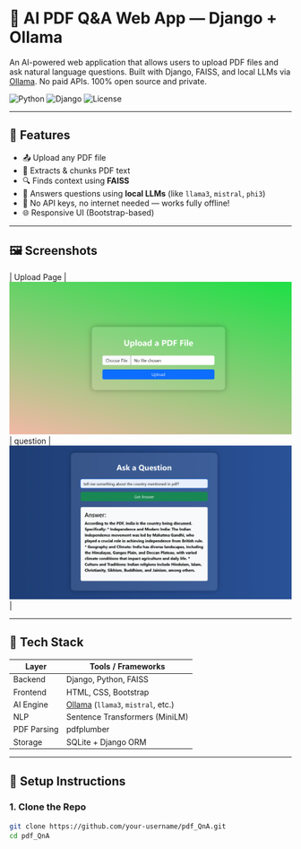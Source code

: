 # 📄 AI PDF Q&A Web App — Django + Ollama

An AI-powered web application that allows users to upload PDF files and ask natural language questions. Built with Django, FAISS, and local LLMs via [Ollama](https://ollama.com). No paid APIs. 100% open source and private.

![Python](https://img.shields.io/badge/Python-3.10%2B-blue?logo=python)
![Django](https://img.shields.io/badge/Django-5.x-success?logo=django)
![License](https://img.shields.io/badge/license-MIT-lightgrey)

---

## 🚀 Features

- 📤 Upload any PDF file
- 🧠 Extracts & chunks PDF text
- 🔍 Finds context using **FAISS**
- 🤖 Answers questions using **local LLMs** (like `llama3`, `mistral`, `phi3`)
- 🧪 No API keys, no internet needed — works fully offline!
- 🌐 Responsive UI (Bootstrap-based)

---

## 🖼️ Screenshots



| Upload Page 
| ![upload](https://github.com/Varungsin35/PDF-QnA/blob/master/upload.png?raw=true) 
| question 
| ![ask](https://github.com/Varungsin35/PDF-QnA/blob/master/ask.png?raw=true) |

---

## 🧰 Tech Stack

| Layer       | Tools / Frameworks                         |
|-------------|---------------------------------------------|
| Backend     | Django, Python, FAISS                      |
| Frontend    | HTML, CSS, Bootstrap                       |
| AI Engine   | [Ollama](https://ollama.com) (`llama3`, `mistral`, etc.) |
| NLP         | Sentence Transformers (MiniLM)             |
| PDF Parsing | pdfplumber                                 |
| Storage     | SQLite + Django ORM                        |

---

## 🔧 Setup Instructions

### 1. Clone the Repo
```bash
git clone https://github.com/your-username/pdf_QnA.git
cd pdf_QnA
